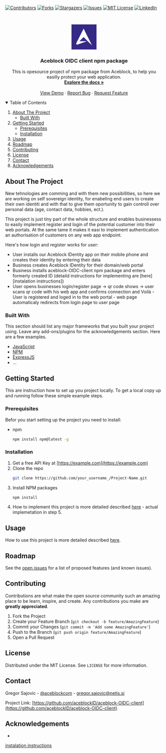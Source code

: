 [![Contributors][contributors-shield]][contributors-url]
[![Forks][forks-shield]][forks-url]
[![Stargazers][stars-shield]][stars-url]
[![Issues][issues-shield]][issues-url]
[![MIT License][license-shield]][license-url]
[![LinkedIn][linkedin-shield]][linkedin-url]


<!-- PROJECT LOGO -->
<br />
<p align="center">
  <a href="https://github.com/aceblockID/aceblock-OIDC-client">
    <img src="images/aceblock_logo.png" alt="Logo" width="80" height="80">
  </a>

  <h3 align="center">Aceblock OIDC client npm package</h3>

  <p align="center">
    This is opesource project of npm package from Aceblock, to help you easilly protect your web application.
    <br />
    <a href="https://github.com/aceblockID/aceblock-OIDC-client"><strong>Explore the docs »</strong></a>
    <br />
    <br />
    <a href="https://github.com/aceblockID/aceblock-OIDC-client">View Demo</a>
    ·
    <a href="https://github.com/aceblockID/aceblock-OIDC-client/issues">Report Bug</a>
    ·
    <a href="https://github.com/aceblockID/aceblock-OIDC-client/issues">Request Feature</a>
  </p>
</p>


<!-- TABLE OF CONTENTS -->
<details open="open">
  <summary>Table of Contents</summary>
  <ol>
    <li>
      <a href="#about-the-project">About The Project</a>
      <ul>
        <li><a href="#built-with">Built With</a></li>
      </ul>
    </li>
    <li>
      <a href="#getting-started">Getting Started</a>
      <ul>
        <li><a href="#prerequisites">Prerequisites</a></li>
        <li><a href="#installation">Installation</a></li>
      </ul>
    </li>
    <li><a href="#usage">Usage</a></li>
    <li><a href="#roadmap">Roadmap</a></li>
    <li><a href="#contributing">Contributing</a></li>
    <li><a href="#license">License</a></li>
    <li><a href="#contact">Contact</a></li>
    <li><a href="#acknowledgements">Acknowledgements</a></li>
  </ol>
</details>



<!-- ABOUT THE PROJECT -->
## About The Project

New tehnologies are comming and with them new possibillities, so here we are working on self sovereign identity, for enabeling end users to create their own identiti and with that to give them oportunity to gain controll over personal data (age, contact data, hobbies, ect.).

This project is just tiny part of the whole structure and enables businessess to easily implement register and login  of the potential customer into their web portals. At the same tame it makes it easi to implement authentication an authorisation of customers on any web app endpoint.

Here's how login and register works for user:
* User installs our Aceblock IDentity app on their mobile phone and creates their identity by entering their data 
* Business creates Aceblock IDentity for their domain/web portal
* Business installs aceblock-OIDC-client npm package and enters formerly created ID (detaild instructions for implementing are [here][instalation instructions])
* User opens businesses login/register page -> qr code shows -> user scans qr code with his web app and confirms connection and Voilà - User is registered and loged in to the web portal - web page automaticaly redirects from login page to user page

### Built With

This section should list any major frameworks that you built your project using. Leave any add-ons/plugins for the acknowledgements section. Here are a few examples.
* [JavaScript](https://www.javascript.com/)
* [NPM](https://www.npmjs.com/)
* [ExpressJS](https://expressjs.com/)
* ...



<!-- GETTING STARTED -->
## Getting Started

This are instruction how to set up you project locally.
To get a local copy up and running follow these simple example steps.

### Prerequisites

Befor you start setting up the project you need to install:

* npm
  ```sh
  npm install npm@latest -g
  ```

### Installation



1. Get a free API Key at [https://example.com](https://example.com)
2. Clone the repo
   ```sh
   git clone https://github.com/your_username_/Project-Name.git
   ```
3. Install NPM packages
   ```sh
   npm install
   ```
4. How to implement this project is more detailed described [here](https://github.com/aceblockID/aceblock-login-npm-template#installation) - actual implemetation in step 5.


<!-- USAGE EXAMPLES -->
## Usage

How to use this project is more detailed described [here](https://github.com/aceblockID/aceblock-login-npm-template#usage).


<!-- ROADMAP -->
## Roadmap

See the [open issues](https://github.com/aceblockID/aceblock-OIDC-client/issues) for a list of proposed features (and known issues).



<!-- CONTRIBUTING -->
## Contributing

Contributions are what make the open source community such an amazing place to be learn, inspire, and create. Any contributions you make are **greatly appreciated**.

1. Fork the Project
2. Create your Feature Branch (`git checkout -b feature/AmazingFeature`)
3. Commit your Changes (`git commit -m 'Add some AmazingFeature'`)
4. Push to the Branch (`git push origin feature/AmazingFeature`)
5. Open a Pull Request



<!-- LICENSE -->
## License

Distributed under the MIT License. See `LICENSE` for more information.



<!-- CONTACT -->
## Contact

Gregor Sajovic - [@aceblockcom](https://twitter.com/aceblockcom) - gregor.sajovic@netis.si

Project Link: [https://github.com/aceblockID/aceblock-OIDC-client](https://github.com/aceblockID/aceblock-OIDC-client)



<!-- ACKNOWLEDGEMENTS -->
## Acknowledgements
*



<!-- MARKDOWN LINKS & IMAGES -->
<!-- https://www.markdownguide.org/basic-syntax/#reference-style-links -->
[contributors-shield]: https://img.shields.io/github/contributors/aceblockID/aceblock-OIDC-client.svg?style=for-the-badge
[contributors-url]: https://github.com/aceblockID/aceblock-OIDC-client/graphs/contributors
[forks-shield]: https://img.shields.io/github/forks/aceblockID/aceblock-OIDC-client.svg?style=for-the-badge
[forks-url]: https://github.com/aceblockID/aceblock-OIDC-client/network/members
[stars-shield]: https://img.shields.io/github/stars/aceblockID/aceblock-OIDC-client.svg?style=for-the-badge
[stars-url]: https://github.com/aceblockID/aceblock-OIDC-client/stargazers
[issues-shield]: https://img.shields.io/github/issues/aceblockID/aceblock-OIDC-client.svg?style=for-the-badge
[issues-url]: https://github.com/aceblockID/aceblock-OIDC-client/issues
[license-shield]: https://img.shields.io/github/license/aceblockID/aceblock-OIDC-client.svg?style=for-the-badge
[license-url]: https://github.com/aceblockID/aceblock-OIDC-client/blob/master/LICENSE.txt
[linkedin-shield]: https://img.shields.io/badge/-LinkedIn-black.svg?style=for-the-badge&logo=linkedin&colorB=555
[linkedin-url]: https://www.linkedin.com/company/aceblockcom/
[product-screenshot]: images/screenshot.png
[instalation instructions](https://github.com/aceblockID/aceblock-login-npm-example/blob/master/README.md)
